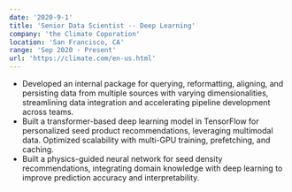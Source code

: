 ```yaml
---
date: '2020-9-1'
title: 'Senior Data Scientist -- Deep Learning'
company: 'the Climate Coporation'
location: 'San Francisco, CA'
range: 'Sep 2020 - Present'
url: 'https://climate.com/en-us.html'
---
```


- Developed an internal package for querying, reformatting, aligning, and persisting data from multiple sources with varying dimensionalities, streamlining data integration and accelerating pipeline development across teams.
- Built a transformer-based deep learning model in TensorFlow for personalized seed product recommendations, leveraging multimodal data. Optimized scalability with multi-GPU training, prefetching, and caching.
- Built a physics-guided neural network for seed density recommendations, integrating domain knowledge with deep learning to improve prediction accuracy and interpretability.
